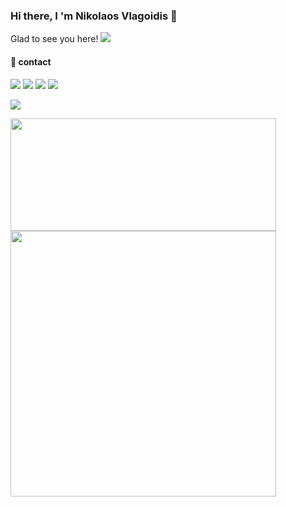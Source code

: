 ### Hi there, I 'm Nikolaos Vlagoidis 👋

Glad to see you here! <img src='https://hits.seeyoufarm.com/api/count/incr/badge.svg?url=https%3A%2F%2Fgithub.com%2Fnikosvlagoidis1212%2Fhit-counter' />

#### 👨 contact
[<img src='https://img.shields.io/badge/LinkedIn-0077B5?style=for-the-badge&logo=linkedin&logoColor=white' />](https://www.linkedin.com/in/nikolaos-vlagoidis-3a4a47126/) [<img src='https://img.shields.io/badge/Stack_Overflow-FE7A16?style=for-the-badge&logo=stack-overflow&logoColor=white' />](https://stackoverflow.com/users/4399921/nikos-vita-topiko) [<img src='https://img.shields.io/badge/Gmail-D14836?style=for-the-badge&logo=gmail&logoColor=white' />](mailto:nikosvlagoidis@gmail.com) [<img src='https://img.shields.io/twitter/follow/N_kos?style=plastic' />](https://twitter.com/N_kos)


<img src='https://github-readme-streak-stats.herokuapp.com/?user=nikosvlagoidis'/>

<img height="180em" width="425" src="https://github-readme-stats.vercel.app/api?username=NikosVlagoidis&show_icons=true&hide_border=true&&count_private=true&include_all_commits=true" /><img width="425" src='https://github-profile-summary-cards.vercel.app/api/cards/profile-details?username=Nikosvlagoidis&theme=vue' />


